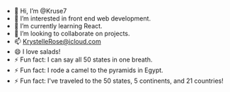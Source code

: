 - 👋 Hi, I’m @Kruse7
- 👀 I’m interested in front end web development.
- 🌱 I’m currently learning React.
- 💞️ I’m looking to collaborate on projects.
- 📫 KrystelleRose@icloud.com
- 😄 I love salads!
- ⚡ Fun fact: I can say all 50 states in one breath.
- ⚡ Fun fact: I rode a camel to the pyramids in Egypt.
- ⚡ Fun fact: I've traveled to the 50 states, 5 continents, and 21 countries!

<!---
Kruse7/Kruse7 is a ✨ special ✨ repository because its `README.md` (this file) appears on your GitHub profile.
You can click the Preview link to take a look at your changes.
--->
